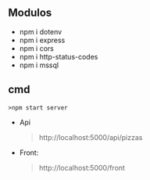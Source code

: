 
## Modulos
- npm i dotenv
- npm i express
- npm i cors
- npm i http-status-codes
- npm i mssql


## cmd
    >npm start server


- Api
    >http://localhost:5000/api/pizzas
- Front:
    >http://localhost:5000/front
